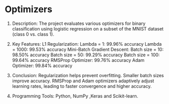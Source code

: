 # Optimizers 
1) Description:
    The project evaluates various optimizers for binary classification using logistic regression on a subset of the MNIST dataset (class 0 vs. class 1).

2) Key Features:
  L1 Regularization:
    Lambda = 1: 99.96% accuracy
    Lambda = 1000: 99.53% accuracy
  Mini-Batch Gradient Descent:
    Batch size = 10: 98.50% accuracy
    Batch size = 50: 99.29% accuracy
    Batch size = 100: 99.64% accuracy
  RMSProp Optimizer: 99.76% accuracy
    Adam Optimizer: 99.84% accuracy
  
3) Conclusion:
Regularization helps prevent overfitting.
Smaller batch sizes improve accuracy.
RMSProp and Adam optimizers adaptively adjust learning rates, leading to faster convergence and higher accuracy.

4) Programming Tools:
   Python, NumPy ,Keras and Scikit-learn.
